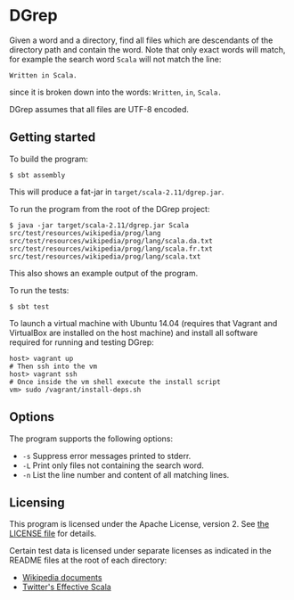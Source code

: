 # DGrep

Given a word and a directory, find all files which are descendants of
the directory path and contain the word. Note that only exact words will
match, for example the search word `Scala` will not match the line:
```
Written in Scala.
```
since it is broken down into the words: `Written`, `in`, `Scala.`

DGrep assumes that all files are UTF-8 encoded.

## Getting started

To build the program:

    $ sbt assembly

This will produce a fat-jar in `target/scala-2.11/dgrep.jar`.

To run the program from the root of the DGrep project:

    $ java -jar target/scala-2.11/dgrep.jar Scala src/test/resources/wikipedia/prog/lang
    src/test/resources/wikipedia/prog/lang/scala.da.txt
    src/test/resources/wikipedia/prog/lang/scala.fr.txt
    src/test/resources/wikipedia/prog/lang/scala.txt

This also shows an example output of the program.

To run the tests:

    $ sbt test

To launch a virtual machine with Ubuntu 14.04 (requires that Vagrant and
VirtualBox are installed on the host machine) and install all software
required for running and testing DGrep:

    host> vagrant up
    # Then ssh into the vm
    host> vagrant ssh
    # Once inside the vm shell execute the install script
    vm> sudo /vagrant/install-deps.sh

## Options

The program supports the following options:

 * `-s` Suppress error messages printed to stderr.
 * `-L` Print only files not containing the search word.
 * `-n` List the line number and content of all matching lines.

## Licensing

This program is licensed under the Apache License, version 2. See [the
LICENSE file](LICENSE) for details.

Certain test data is licensed under separate licenses as indicated in
the README files at the root of each directory:

* [Wikipedia documents](src/test/resources/wikipedia/)
* [Twitter's Effective Scala](src/test/resources/effective-scala/)
